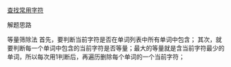 [查找常用字符](https://leetcode-cn.com/problems/find-common-characters/)

解题思路

等量筛除法
首先，要判断当前字符是否在单词列表中所有单词中包含；
其次，就要判断每一个单词中包含的当前字符是否等量；最大的等量就是含当前字符最少的单词，所以每次用1判断后，再遍历删除每个单词的一个当前字符；

